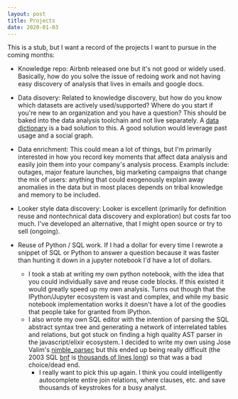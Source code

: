 ```yaml
---
layout: post
title: Projects
date: 2020-01-03
---
```


This is a stub, but I want a record of the projects I want to pursue in the coming months:

- Knowledge repo: Airbnb released one but it's not good or widely used. Basically, how do you solve the issue of redoing work and not having easy discovery of analysis that lives in emails and google docs.

- Data disovery: Related to knowledge discovery, but how do you know which datasets are actively used/supported? Where do you start if you're new to an organization and you have a question? This should be baked into the data analysis toolchain and not live separately. A [data dictionary](https://www.locallyoptimistic.com/post/data_dictionaries/) is a bad solution to this. A good solution would leverage past usage and a social graph.

- Data enrichment: This could mean a lot of things, but I'm primarily interested in how you record key moments that affect data analysis and easily join them into your company's analysis process. Exampls include: outages, major feature launches, big marketing campaigns that change the mix of users: anything that could exogenously explain away anomalies in the data but in most places depends on tribal knowledge and memory to be included.

- Looker style data discovery: Looker is excellent (primarily for definition reuse and nontechnical data discovery and exploration) but costs far too much. I've developed an alternative, that I might open source or try to sell (ongoing).

- Reuse of Python / SQL work. If I had a dollar for every time I rewrote a snippet of SQL or Python to answer a question because it was faster than hunting it down in a jupyter notebook I'd have a lot of dollars.
  - I took a stab at writing my own python notebook, with the idea that you could individually save and reuse code blocks. If this existed it would greatly speed up my own analysis. Turns out though that the IPython/Jupyter ecosystem is vast and complex, and while my basic notebook implementation works it doesn't have a lot of the goodies that people take for granted from IPython.
  - I also wrote my own SQL editor with the intention of parsing the SQL abstract syntax tree and generating a network of interrelated tables and relations, but got stuck on finding a high quality AST parser in the javascript/elixir ecosystem. I decided to write my own using Jose Valim's [nimble_parsec](https://github.com/plataformatec/nimble_parsec) but this ended up being really difficult (the 2003 SQL [bnf](https://en.wikipedia.org/wiki/Backus%E2%80%93Naur_form) is [thousands of lines long](https://ronsavage.github.io/SQL/sql-2003-1.bnf.html)) so that was a bad choice/dead end.
    - I really want to pick this up again. I think you could intelligently autocomplete entire join relations, where clauses, etc. and save thousands of keystrokes for a busy analyst.
